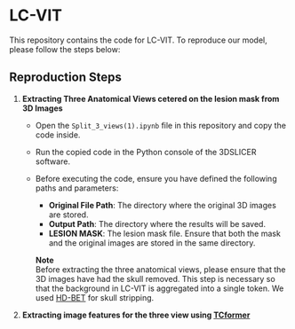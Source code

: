 # LC-VIT

This repository contains the code for LC-VIT. To reproduce our model, please follow the steps below:

## Reproduction Steps

1. **Extracting Three Anatomical Views cetered on the lesion mask from 3D Images**  
   - Open the `Split_3_views(1).ipynb` file in this repository and copy the code inside.  
   - Run the copied code in the Python console of the 3DSLICER software.  
   - Before executing the code, ensure you have defined the following paths and parameters:  
     - **Original File Path**: The directory where the original 3D images are stored.  
     - **Output Path**: The directory where the results will be saved.  
     - **LESION MASK**: The lesion mask file. Ensure that both the mask and the original images are stored in the same directory.

      **Note**  
       Before extracting the three anatomical views, please ensure that the 3D images have had the skull removed. This step is necessary so that the background in LC-VIT is aggregated into a single token. We used [HD-BET](https://github.com/MIC-DKFZ/HD-BET) for skull stripping.


2. **Extracting image features for the three view using [TCformer](https://github.com/zengwang430521/TCFormer)**  


